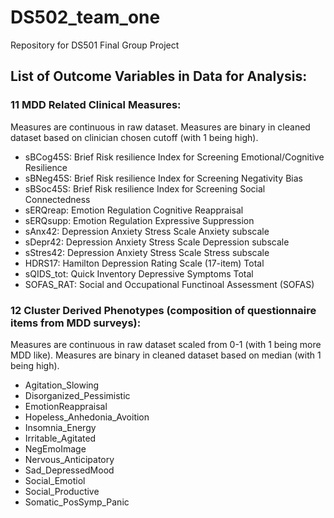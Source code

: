 # DS502_team_one
Repository for DS501 Final Group Project


## List of Outcome Variables in Data for Analysis:
### 11 MDD Related Clinical Measures: 
Measures are continuous in raw dataset. Measures are binary in cleaned dataset based on clinician chosen cutoff (with 1 being high).
- sBCog45S: Brief Risk resilience Index for Screening Emotional/Cognitive Resilience
- sBNeg45S: Brief Risk resilience Index for Screening Negativity Bias
- sBSoc45S: Brief Risk resilience Index for Screening Social Connectedness
- sERQreap: Emotion Regulation Cognitive Reappraisal
- sERQsupp: Emotion Regulation Expressive Suppression
- sAnx42: Depression Anxiety Stress Scale Anxiety subscale
- sDepr42: Depression Anxiety Stress Scale Depression subscale
- sStres42: Depression Anxiety Stress Scale Stress subscale
- HDRS17: Hamilton Depression Rating Scale (17-item) Total
- sQIDS_tot: Quick Inventory Depressive Symptoms Total
- SOFAS_RAT: Social and Occupational Functinoal Assessment (SOFAS)

### 12 Cluster Derived Phenotypes (composition of questionnaire items from MDD surveys):
Measures are continuous in raw dataset scaled from 0-1 (with 1 being more MDD like). Measures are binary in cleaned dataset based on median (with 1 being high).
- Agitation_Slowing
- Disorganized_Pessimistic
- EmotionReappraisal
- Hopeless_Anhedonia_Avoition
- Insomnia_Energy
- Irritable_Agitated
- NegEmoImage
- Nervous_Anticipatory
- Sad_DepressedMood
- Social_Emotiol
- Social_Productive
- Somatic_PosSymp_Panic





